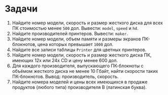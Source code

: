 # Задачи

1. Найдите номер модели, скорость и размер жесткого диска для всех ПК стоимостью менее `500` дол. Вывести: `model`, `speed` и `hd`.
2. Найдите производителей принтеров. Вывести: `maker`.
3. Найдите номер модели, объем памяти и размеры экранов ПК-блокнотов, цена которых превышает `1000` дол.
4. Найдите все записи таблицы `Printer` для цветных принтеров.
5. Найдите номер модели, скорость и размер жесткого диска ПК, имеющих 12x или 24x CD и цену менее 600 дол.
6. Для каждого производителя, выпускающего ПК-блокноты c объёмом жесткого диска не менее 10 Гбайт, найти скорости таких ПК-блокнотов. Вывод: производитель, скорость.
7. Найдите номера моделей и цены всех имеющихся в продаже продуктов (любого типа) производителя B (латинская буква).